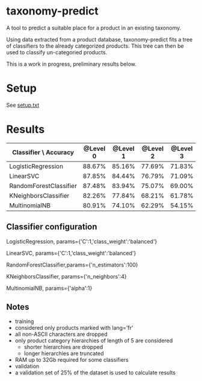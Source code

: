 # taxonomy-predict

A tool to predict a suitable place for a product in an existing taxonomy.

Using data extracted from a product database, taxonomy-predict fits a tree of classifiers to the already categorized products. This tree can then be used to classify un-categoried products.

This is a work in progress, preliminary results below.

# Setup

See [setup.txt](https://github.com/caldweln/taxonomy-predict/blob/master/setup.txt)

# Results

| Classifier \ Accuracy | @Level 0 | @Level 1 | @Level 2 | @Level 3 | @Level 4 |
| ----------------------|----------|----------|----------|----------|----------|
| LogisticRegression    |  88.67%  |  85.16%  |  77.69%  |  71.83%  |  71.83%  |
| LinearSVC             |  87.85%  |  84.44%  |  76.79%  |  71.09%  |  65.32%  |
| RandomForestClassifier|  87.48%  |  83.94%  |  75.07%  |  69.00%  |  62.56%  |
| KNeighborsClassifier  |  82.26%  |  77.84%  |  68.21%  |  61.78%  |  55.09%  |
| MultinomialNB         |  80.91%  |  74.10%  |  62.29%  |  54.15%  |  45.23%  |


## Classifier configuration

LogisticRegression, params={'C':1,'class_weight':'balanced'}

LinearSVC, params={'C':1,'class_weight':'balanced'}

RandomForestClassifier,params={'n_estimators':100}

KNeighborsClassifier, params={'n_neighbors':4}

MultinomialNB, params={'alpha':1}



## Notes

 - training
  - considered only products marked with lang='fr'
  - all non-ASCII characters are dropped
  - only product category hierarchies of length of 5 are considered
    - shorter hierarchies are dropped
    - longer hierarchies are truncated
  - RAM up to 32Gb required for some classifiers
 - validation
  - a validation set of 25% of the dataset is used to calculate results
